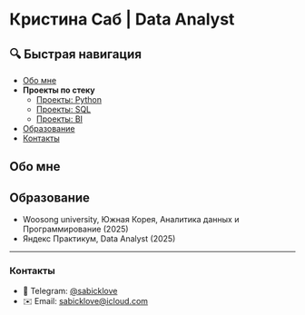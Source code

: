 # Кристина Саб | Data Analyst


## 🔍 Быстрая навигация
- [Обо мне](#обо-мне)
- **Проекты по стеку**
  - [Проекты: Python](https://github.com/sabicklove1/Python_base)
  - [Проекты: SQL](https://github.com/sabicklove1/SQL)
  - [Проекты: BI](https://github.com/sabicklove1/Dashboards)
- [Образование](#образование)
- [Контакты](#контакты)

## Обо мне

## Образование
- Woosong university, Южная Корея, Аналитика данных и Программирование (2025)
- Яндекс Практикум, Data Analyst (2025)

---
### Контакты
- 📱 Telegram: [@sabicklove](https://t.me/sabicklove)
- ✉️ Email: sabicklove@icloud.com
